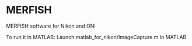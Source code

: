 # MERFISH
MERFISH software for Nikon and ONI

To run it in MATLAB: Launch matlab_for_nikon/ImageCapture.m in MATLAB
